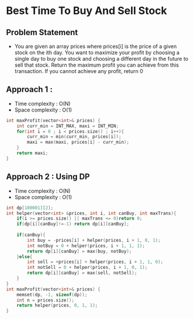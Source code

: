 # Best Time To Buy And Sell Stock

## Problem Statement
- You are given an array prices where prices[i] is the price of a given stock on the ith day. You want to maximize your profit by choosing a single day to buy one stock and choosing a different day in the future to sell that stock. Return the maximum profit you can achieve from this transaction. If you cannot achieve any profit, return 0

## Approach 1 : 

- Time complexity : O(N)  
- Space complexity : O(1)

```cpp
int maxProfit(vector<int>& prices) {
    int curr_min = INT_MAX, maxi = INT_MIN;
    for(int i = 0 ; i < prices.size() ; i++){
        curr_min = min(curr_min, prices[i]);
        maxi = max(maxi, prices[i] - curr_min);
    }
    return maxi;
}
```

## Approach 2 : Using DP

- Time complexity : O(N)  
- Space complexity : O(1)

```cpp
int dp[100001][2];
int helper(vector<int> &prices, int i, int canBuy, int maxTrans){
    if(i >= prices.size() || maxTrans <= 0)return 0;
    if(dp[i][canBuy]!=-1) return dp[i][canBuy];
    
    if(canBuy){
        int buy = -prices[i] + helper(prices, i + 1, 0, 1);
        int notBuy = 0 + helper(prices, i + 1, 1, 1);
        return dp[i][canBuy] = max(buy, notBuy);
    }else{
        int sell = +prices[i] + helper(prices, i + 1, 1, 0);
        int notSell = 0 + helper(prices, i + 1, 0, 1);
        return dp[i][canBuy] = max(sell, notSell);
    }
}
int maxProfit(vector<int>& prices) {
    memset(dp, -1, sizeof(dp));
    int n = prices.size();
    return helper(prices, 0, 1, 1);
}
```